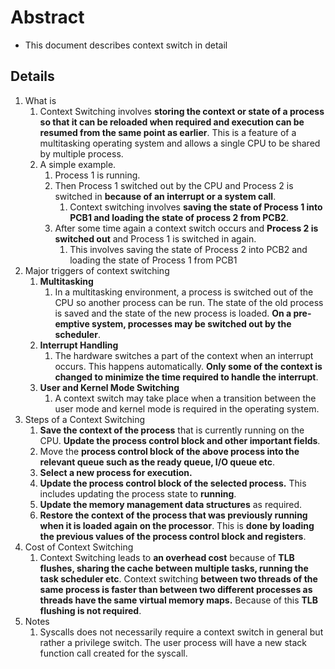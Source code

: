 # Abstract

- This document describes context switch in detail

## Details

1. What is
   1. Context Switching involves **storing the context or state of a process so that it can be reloaded when required and execution can be resumed from the same point as earlier**. This is a feature of a multitasking operating system and allows a single CPU to be shared by multiple process.
   2. A simple example.
      1. Process 1 is running.
      2. Then Process 1 switched out by the CPU and Process 2 is switched in **because of an interrupt or a system call**.
         1. Context switching involves **saving the state of Process 1 into PCB1 and loading the state of process 2 from PCB2**.
      3. After some time again a context switch occurs and **Process 2 is switched out** and Process 1 is switched in again.
         1. This involves saving the state of Process 2 into PCB2 and loading the state of Process 1 from PCB1
2. Major triggers of context switching
   1. **Multitasking**
      1. In a multitasking environment, a process is switched out of the CPU so another process can be run. The state of the old process is saved and the state of the new process is loaded. **On a pre-emptive system, processes may be switched out by the scheduler**.
   2. **Interrupt Handling**
      1. The hardware switches a part of the context when an interrupt occurs. This happens automatically. **Only some of the context is changed to minimize the time required to handle the interrupt**.
   3. **User and Kernel Mode Switching**
      1. A context switch may take place when a transition between the user mode and kernel mode is required in the operating system.
3. Steps of a Context Switching
   1. **Save the context of the process** that is currently running on the CPU. **Update the process control block and other important fields**.
   2. Move the **process control block of the above process into the relevant queue such as the ready queue, I/O queue etc**.
   3. **Select a new process for execution.**
   4. **Update the process control block of the selected process.** This includes updating the process state to **running**.
   5. **Update the memory management data structures** as required.
   6. **Restore the context of the process that was previously running when it is loaded again on the processor**. This is **done by loading the previous values of the process control block and registers**.
4. Cost of Context Switching
   1. Context Switching leads to **an overhead cost** because of **TLB flushes, sharing the cache between multiple tasks, running the task scheduler etc**. Context switching **between two threads of the same process is faster than between two different processes as threads have the same virtual memory maps.** Because of this **TLB flushing is not required**.
5. Notes
   1. Syscalls does not necessarily require a context switch in general but rather a privilege switch. The user process will have a new stack function call created for the syscall.